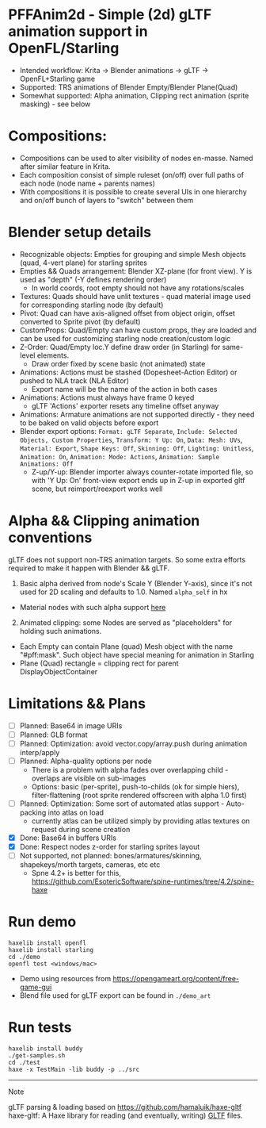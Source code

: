 # PFFAnim2d - Simple (2d) gLTF animation support in OpenFL/Starling
- Intended workflow: Krita -> Blender animations -> gLTF -> OpenFL+Starling game
- Supported: TRS animations of Blender Empty/Blender Plane(Quad)
- Somewhat supported: Alpha animation, Clipping rect animation (sprite masking) - see below

# Compositions:
- Compositions can be used to alter visibility of nodes en-masse. Named after similar feature in Krita.
- Each composition consist of simple ruleset (on/off) over full paths of each node (node name + parents names)
- With compositions it is possible to create several UIs in one hierarchy and on/off bunch of layers to "switch" between them

# Blender setup details
- Recognizable objects: Empties for grouping and simple Mesh objects (quad, 4-vert plane) for starling sprites
- Empties && Quads arrangement: Blender XZ-plane (for front view). Y is used as "depth" (-Y defines rendering order)
  - In world coords, root empty should not have any rotations/scales
- Textures: Quads should have unlit textures - quad material image used for corresponding starling node (by default)
- Pivot: Quad can have axis-aligned offset from object origin, offset converted to Sprite pivot (by default)
- CustomProps: Quad/Empty can have custom props, they are loaded and can be used for customizing starling node creation/custom logic
- Z-Order: Quad/Empty loc.Y define draw order (in Starling) for same-level elements.
  - Draw order fixed by scene basic (not animated) state
- Animations: Actions must be stashed (Dopesheet-Action Editor) or pushed to NLA track (NLA Editor)
  - Export name will be the name of the action in both cases
- Animations: Actions must always have frame 0 keyed
  - gLTF 'Actions' exporter resets any timeline offset anyway
- Animations: Armature animations are not supported directly - they need to be baked on valid objects before export
- Blender export options: `Format: gLTF Separate`, `Include: Selected Objects, Custom Properties`, `Transform: Y Up: On`, `Data: Mesh: UVs`, `Material: Export`, `Shape Keys: Off`, `Skinning: Off`, `Lighting: Unitless`, `Animation: On`, `Animation: Mode: Actions`, `Animation: Sample Animations: Off`
  - Z-up/Y-up: Blender importer always counter-rotate imported file, so with 'Y Up: On' front-view export ends up in Z-up in exported gltf scene, but reimport/reexport works well

# Alpha && Clipping animation conventions

gLTF does not support non-TRS animation targets. So some extra efforts required to make it happen with Blender && gLTF.
1) Basic alpha derived from node's Scale Y (Blender Y-axis), since it's not used for 2D scaling and defaults to 1.0. Named `alpha_self` in hx
- Material nodes with such alpha support [here](demo/demo_art/blender_mat_ScaleY_as_alpha.png)
2) Animated clipping: some Nodes are served as "placeholders" for holding such animations.
- Each Empty can contain Plane (quad) Mesh object with the name "#pff:mask". Such object have special meaning for animation in Starling
- Plane (Quad) rectangle = clipping rect for parent DisplayObjectContainer

# Limitations && Plans

- [ ] Planned: Base64 in image URIs
- [ ] Planned: GLB format
- [ ] Planned: Optimization: avoid vector.copy/array.push during animation interp/apply
- [ ] Planned: Alpha-quality options per node
  - There is a problem with alpha fades over overlapping child - overlaps are visible on sub-images
  - Options: basic (per-sprite), push-to-childs (ok for simple hiers), filter-flattening (root sprite rendered offscreen with alpha 1.0 first)
- [ ] Planned: Optimization: Some sort of automated atlas support - Auto-packing into atlas on load
  - currently atlas can be utilized simply by providing atlas textures on request during scene creation
- [x] Done: Base64 in buffers URIs
- [x] Done: Respect nodes z-order for starling sprites layout
- [ ] Not supported, not planned: bones/armatures/skinning, shapekeys/morth targets, cameras, etc etc
  - Spne 4.2+ is better for this, https://github.com/EsotericSoftware/spine-runtimes/tree/4.2/spine-haxe

# Run demo

```
haxelib install openfl
haxelib install starling
cd ./demo
openfl test <windows/mac>
```

- Demo using resources from https://opengameart.org/content/free-game-gui
- Blend file used for gLTF export can be found in `./demo_art`

# Run tests

```
haxelib install buddy
./get-samples.sh
cd ./test
haxe -x TestMain -lib buddy -p ../src
```

---

> [!NOTE]
> gLTF parsing & loading based on https://github.com/hamaluik/haxe-gltf
> haxe-gltf: A Haxe library for reading (and eventually, writing) [GLTF](https://github.com/KhronosGroup/glTF) files.

